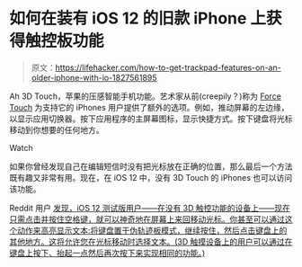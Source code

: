 # 如何在装有 iOS 12 的旧款 iPhone 上获得触控板功能

> 原文：<https://lifehacker.com/how-to-get-trackpad-features-on-an-older-iphone-with-io-1827561895>

Ah 3D Touch，苹果的压感智能手机功能。艺术家从前(creepily？)称为 [Force Touch](https://lifehacker.com/everything-apple-announced-today-that-actually-matters-1690313457) 为支持它的 iPhones 用户提供了额外的选项。例如，推动屏幕的左边缘，以显示应用切换器。按下应用程序的主屏幕图标，显示快捷方式。按下键盘将光标移动到你想要的任何地方。

Watch

如果你曾经发现自己在编辑短信时没有把光标放在正确的位置，那么最后一个方法既有趣又非常有用。现在，在 iOS 12 中，没有 3D Touch 的 iPhones 也可以访问该功能。

Reddit 用户 [发现，iOS 12 测试版用户——在没有 3D 触控功能的设备上——现在只需点击并按住空格键，就可以神奇地在屏幕上来回移动光标。你甚至可以通过这个动作来高亮显示文本:将键盘置于伪轨迹板模式，继续按住，然后点击键盘上的其他地方。这将允许您在光标移动时选择文本。(3D 触摸设备上的用户可以通过在键盘上按下、抬起一点然后再次按下来实现相同的功能。)](https://www.reddit.com/r/apple/comments/8xdeyf/psa_for_those_testing_ios_12_with_a_device_with/?utm_content=comments&utm_medium=user&utm_source=reddit&utm_name=u_Ecks_)